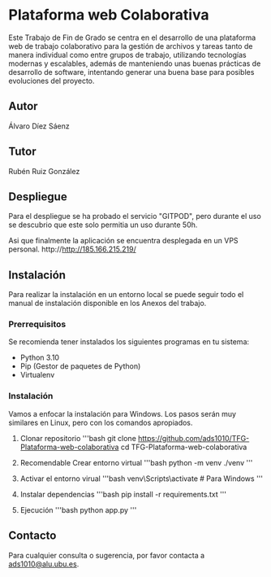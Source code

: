 # Plataforma web Colaborativa

Este Trabajo de Fin de Grado se centra en el desarrollo de una plataforma web de trabajo colaborativo para la gestión de archivos y tareas tanto de manera individual como entre grupos de trabajo, utilizando tecnologías modernas y escalables, además de manteniendo unas buenas prácticas de desarrollo de software, intentando generar una buena base para posibles evoluciones del proyecto.

## Autor
Álvaro Díez Sáenz

## Tutor
Rubén Ruiz González

## Despliegue

Para el despliegue se ha probado el servicio "GITPOD", pero durante el uso se descubrio que este solo permitia un uso durante 50h.

Asi que finalmente la aplicación se encuentra desplegada en un VPS personal.
http://http://185.166.215.219/

## Instalación

Para realizar la instalación en un entorno local se puede seguir todo el manual de instalación disponible en los Anexos del trabajo.

### Prerrequisitos

Se recomienda tener instalados los siguientes programas en tu sistema:
- Python 3.10
- Pip (Gestor de paquetes de Python)
- Virtualenv

### Instalación

Vamos a enfocar la instalación para Windows. Los pasos serán muy similares en Linux, pero con los comandos apropiados.

1. Clonar repositorio
 '''bash
    git clone https://github.com/ads1010/TFG-Plataforma-web-colaborativa
    cd TFG-Plataforma-web-colaborativa

2. Recomendable Crear entorno virtual
 '''bash
    python -m venv ./venv
 '''

3. Activar el entorno virual
'''bash
   venv\Scripts\activate  # Para Windows
'''

4. Instalar dependencias
'''bash
   pip install -r requirements.txt
'''

5. Ejecución
'''bash
python app.py
'''

## Contacto
Para cualquier consulta o sugerencia, por favor contacta a [ads1010@alu.ubu.es](mailto:ads1010@alu.ubu.es).
